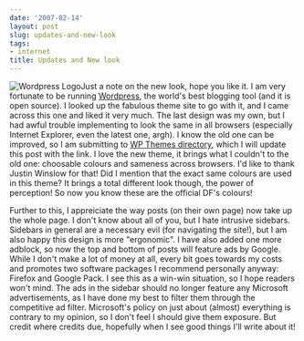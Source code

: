 ```yaml
---
date: '2007-02-14'
layout: post
slug: updates-and-new-look
tags:
- internet
title: Updates and New look
---
```


![Wordpress
Logo](http://img164.imageshack.us/img164/9038/wordpresslogoxv7.jpg "Wordpress Logo")Just
a note on the new look, hope you like it. I am very fortunate to be
running
[Wordpress](http://wordpress.org/ "Wordpress Blogging Software"), the
world's best blogging tool (and it is open source). I looked up the
fabulous theme site to go with it, and I came across this one and liked
it very much. The last design was my own, but I had awful trouble
implementing to look the same in all browsers (especially Internet
Explorer, even the latest one, argh). I know the old one can be
improved, so I am submitting to [WP Themes
directory](http://themes.wordpress.net/ "Wordpress Themes"), which I
will update this post with the link. I love the new theme, it brings
what I couldn't to the old one: choosable colours and sameness across
browsers. I'd like to thank Justin Winslow for that! Did I mention that
the exact same colours are used in this theme? It brings a total
different look though, the power of perception! So now you know these
are the official DF's colours!  
  
  
  
Further to this, I appreiciate the way posts (on their own page) now
take up the whole page. I don't know about all of you, but I hate
intrusive sidebars. Sidebars in general are a necessary evil (for
navigating the site!), but I am also happy this design is more
"ergonomic". I have also added one more adblock, so now the top and
bottom of posts will feature ads by Google. While I don't make a lot of
money at all, every bit goes towards my costs and promotes two software
packages I recommend personally anyway: Firefox and Google Pack. I see
this as a win-win situation, so I hope readers won't mind. The ads in
the sidebar should no longer feature any Microsoft advertisements, as I
have done my best to filter them through the competitive ad filter.
Microsoft's policy on just about (almost) everything is contrary to my
opinion, so I don't feel I should give them exposure. But credit where
credits due, hopefully when I see good things I'll write about it!